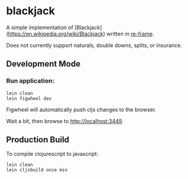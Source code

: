 # blackjack

A simple implementation of [Blackjack] (https://en.wikipedia.org/wiki/Blackjack) written in [re-frame](https://github.com/Day8/re-frame).

Does not currently support naturals, double downs, splits, or insurance.

## Development Mode

### Run application:

```
lein clean
lein figwheel dev
```

Figwheel will automatically push cljs changes to the browser.

Wait a bit, then browse to [http://localhost:3449](http://localhost:3449).

## Production Build

To compile clojurescript to javascript:

```
lein clean
lein cljsbuild once min
```
